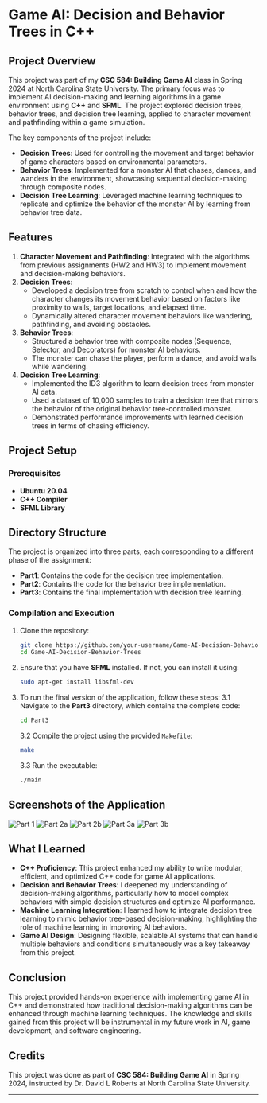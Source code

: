 # Game AI: Decision and Behavior Trees in C++

## Project Overview

This project was part of my **CSC 584: Building Game AI** class in Spring 2024 at North Carolina State University. The primary focus was to implement AI decision-making and learning algorithms in a game environment using **C++** and **SFML**. The project explored decision trees, behavior trees, and decision tree learning, applied to character movement and pathfinding within a game simulation.

The key components of the project include:

- **Decision Trees**: Used for controlling the movement and target behavior of game characters based on environmental parameters.
- **Behavior Trees**: Implemented for a monster AI that chases, dances, and wanders in the environment, showcasing sequential decision-making through composite nodes.
- **Decision Tree Learning**: Leveraged machine learning techniques to replicate and optimize the behavior of the monster AI by learning from behavior tree data.

## Features

1. **Character Movement and Pathfinding**: Integrated with the algorithms from previous assignments (HW2 and HW3) to implement movement and decision-making behaviors.
2. **Decision Trees**:
   - Developed a decision tree from scratch to control when and how the character changes its movement behavior based on factors like proximity to walls, target locations, and elapsed time.
   - Dynamically altered character movement behaviors like wandering, pathfinding, and avoiding obstacles.
3. **Behavior Trees**:
   - Structured a behavior tree with composite nodes (Sequence, Selector, and Decorators) for monster AI behaviors.
   - The monster can chase the player, perform a dance, and avoid walls while wandering.
4. **Decision Tree Learning**:
   - Implemented the ID3 algorithm to learn decision trees from monster AI data.
   - Used a dataset of 10,000 samples to train a decision tree that mirrors the behavior of the original behavior tree-controlled monster.
   - Demonstrated performance improvements with learned decision trees in terms of chasing efficiency.

## Project Setup

### Prerequisites

- **Ubuntu 20.04**
- **C++ Compiler**
- **SFML Library**

## Directory Structure

The project is organized into three parts, each corresponding to a different phase of the assignment:

- **Part1**: Contains the code for the decision tree implementation.
- **Part2**: Contains the code for the behavior tree implementation.
- **Part3**: Contains the final implementation with decision tree learning.

### Compilation and Execution

1. Clone the repository:
   ```bash
   git clone https://github.com/your-username/Game-AI-Decision-Behavior-Trees.git
   cd Game-AI-Decision-Behavior-Trees
   ```
2. Ensure that you have **SFML** installed. If not, you can install it using:
   ```bash
   sudo apt-get install libsfml-dev
   ```
3. To run the final version of the application, follow these steps:
   3.1 Navigate to the **Part3** directory, which contains the complete code:
   ```bash
   cd Part3
   ```
   3.2 Compile the project using the provided `Makefile`:
   ```bash
   make
   ```
   3.3 Run the executable:
   ```bash
   ./main
   ```

## Screenshots of the Application

![Part 1](./imgs/part1.png)
![Part 2a](./imgs/part2_a.png)
![Part 2b](./imgs/part2_b.png)
![Part 3a](./imgs/part3_a.png)
![Part 3b](./imgs/part3_b.png)

## What I Learned

- **C++ Proficiency**: This project enhanced my ability to write modular, efficient, and optimized C++ code for game AI applications.
- **Decision and Behavior Trees**: I deepened my understanding of decision-making algorithms, particularly how to model complex behaviors with simple decision structures and optimize AI performance.
- **Machine Learning Integration**: I learned how to integrate decision tree learning to mimic behavior tree-based decision-making, highlighting the role of machine learning in improving AI behaviors.
- **Game AI Design**: Designing flexible, scalable AI systems that can handle multiple behaviors and conditions simultaneously was a key takeaway from this project.

## Conclusion

This project provided hands-on experience with implementing game AI in C++ and demonstrated how traditional decision-making algorithms can be enhanced through machine learning techniques. The knowledge and skills gained from this project will be instrumental in my future work in AI, game development, and software engineering.

## Credits

This project was done as part of **CSC 584: Building Game AI** in Spring 2024, instructed by Dr. David L Roberts at North Carolina State University.

---
